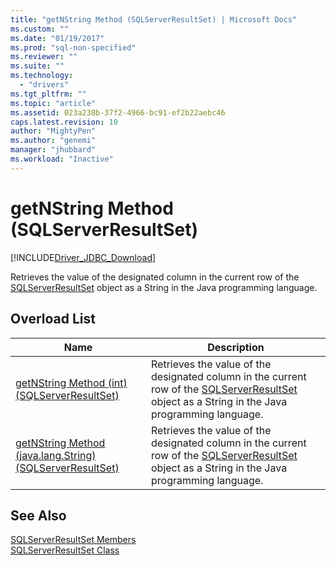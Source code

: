 ```yaml
---
title: "getNString Method (SQLServerResultSet) | Microsoft Docs"
ms.custom: ""
ms.date: "01/19/2017"
ms.prod: "sql-non-specified"
ms.reviewer: ""
ms.suite: ""
ms.technology: 
  - "drivers"
ms.tgt_pltfrm: ""
ms.topic: "article"
ms.assetid: 023a238b-37f2-4966-bc91-ef2b22aebc46
caps.latest.revision: 10
author: "MightyPen"
ms.author: "genemi"
manager: "jhubbard"
ms.workload: "Inactive"
---
```

# getNString Method (SQLServerResultSet)
[!INCLUDE[Driver_JDBC_Download](../../../includes/driver_jdbc_download.md)]

  Retrieves the value of the designated column in the current row of the [SQLServerResultSet](../../../connect/jdbc/reference/sqlserverresultset-class.md) object as a String in the Java programming language.  
  
## Overload List  
  
|Name|Description|  
|----------|-----------------|  
|[getNString Method &#40;int&#41; &#40;SQLServerResultSet&#41;](../../../connect/jdbc/reference/getnstring-method-int-sqlserverresultset.md)|Retrieves the value of the designated column in the current row of the [SQLServerResultSet](../../../connect/jdbc/reference/sqlserverresultset-class.md) object as a String in the Java programming language.|  
|[getNString Method &#40;java.lang.String&#41; &#40;SQLServerResultSet&#41;](../../../connect/jdbc/reference/getnstring-method-java-lang-string-sqlserverresultset.md)|Retrieves the value of the designated column in the current row of the [SQLServerResultSet](../../../connect/jdbc/reference/sqlserverresultset-class.md) object as a String in the Java programming language.|  
  
## See Also  
 [SQLServerResultSet Members](../../../connect/jdbc/reference/sqlserverresultset-members.md)   
 [SQLServerResultSet Class](../../../connect/jdbc/reference/sqlserverresultset-class.md)  
  
  
